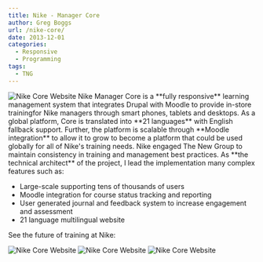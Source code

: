 ```yaml
---
title: Nike - Manager Core
author: Greg Boggs
url: /nike-core/
date: 2013-12-01
categories:
  - Responsive
  - Programming
tags:
  - TNG
---
```

<img alt="Nike Core Website" src="/portfolio/nike-core_1.jpg" />
Nike Manager Core is a **fully responsive** learning management system that integrates Drupal with Moodle to provide in-store
training<!--more-->for Nike managers through smart phones, tablets and desktops. As a global platform, Core is translated into
**21 languages** with English fallback support. Further, the platform is scalable through **Moodle integration** to allow it to
grow to become a platform that could be used globally for all of Nike's training needs. Nike engaged The New Group to
maintain consistency in training and management best practices. As **the technical architect** of the project, I lead
the implementation many complex features such as:

  * Large-scale supporting tens of thousands of users
  * Moodle integration for course status tracking and reporting
  * User generated journal and feedback system to increase engagement and assessment
  * 21 language multilingual website

See the future of training at Nike:

<img alt="Nike Core Website" src="/portfolio/nike-core_2.jpg" />

<img alt="Nike Core Website" src="/portfolio/nike-core_4.jpg" />

<img alt="Nike Core Website" src="/portfolio/nike-core_3.jpg" />

